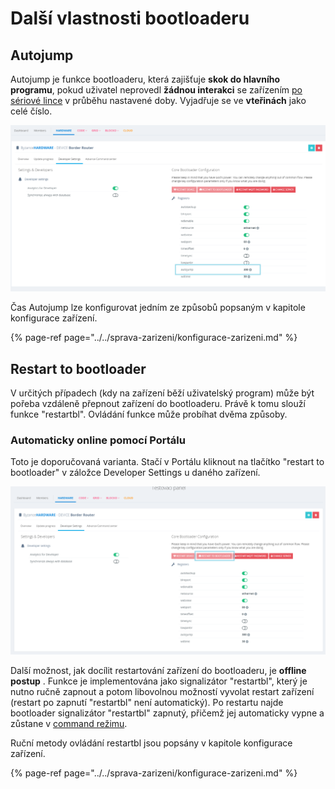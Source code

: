 # Další vlastnosti bootloaderu

## Autojump

Autojump je funkce bootloaderu, která zajišťuje **skok do hlavního programu**, pokud uživatel neprovedl **žádnou interakci** se zařízením [po sériové lince](../../tutorialy/komunikace-po-seriove-lince-uart-s-pc/konfigurace-seriove-linky-v-pc.md) v průběhu nastavené doby. Vyjadřuje se ve **vteřinách** jako celé číslo.

![](../../../.gitbook/assets/autojump.png)

Čas Autojump lze konfigurovat jedním ze způsobů popsaným v kapitole konfigurace zařízení.

{% page-ref page="../../sprava-zarizeni/konfigurace-zarizeni.md" %}

## Restart to bootloader

V určitých případech \(kdy na zařízení běží uživatelský program\) může být pořeba vzdáleně přepnout zařízení do bootloaderu. Právě k tomu slouží funkce "restartbl". Ovládání funkce může probíhat dvěma způsoby. 

### **Automaticky online pomocí Portálu**

Toto je doporučovaná varianta. Stačí v Portálu kliknout na tlačítko "restart to bootloader" v záložce Developer Settings u daného zařízení.

![](../../../.gitbook/assets/restartbl.PNG)

Další možnost, jak docílit restartování zařízení do bootloaderu, je **offline postup** . Funkce je implementována jako signalizátor "restartbl", který je nutno ručně zapnout a potom libovolnou možností vyvolat restart zařízení \(restart po zapnutí "restartbl" není automatický\). Po restartu najde bootloader signalizátor "restartbl" zapnutý, přičemž jej automaticky vypne a zůstane v [command režimu](command-mod.md).

Ruční metody ovládání restartbl jsou popsány v kapitole konfigurace zařízení.

{% page-ref page="../../sprava-zarizeni/konfigurace-zarizeni.md" %}



